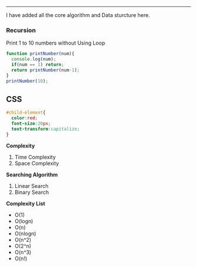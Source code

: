 <!--This is Data Structure and Algorithm Folder -->
---
I have added all the core algorithm and Data sturcture here.  
### Recursion
<p>Print 1 to 10 numbers without Using Loop</p>

```javascript
function printNumber(num){
  console.log(num);
  if(num == 1) return;
  return printNumber(num-1);
}
printNumber(10);
```
__CSS__
---
```css
#child-element{
  color:red;
  font-size:20px;
  text-transform:capitalize;
}
```

__Complexity__
1. Time Complexity
2. Space Complexity

__Searching Algorithm__
1. Linear Search
2. Binary Search

__Complexity List__
- O(1)
- O(logn)
- O(n)
- O(nlogn)
- O(n^2)
- O(2^n)
- O(n^3)
- O(n!)

